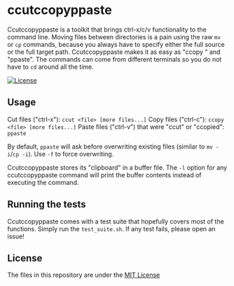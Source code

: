 # ccutccopyppaste

Ccutccopyppaste is a toolkit that brings ctrl-x/c/v functionality to the command line. Moving files between directories is a pain using the raw `mv` or `cp` commands, because you always have to specify either the full source or the full target path. Ccutccopyppaste makes it as easy as "ccopy <file>" and "ppaste". The commands can come from different terminals so you do not have to `cd` around all the time.

[![License](https://img.shields.io/badge/license-MIT-blue.svg)](LICENSE)


## Usage

Cut files ("ctrl-x"): `ccut <file> [more files...]`
Copy files ("ctrl-c"): `ccopy <file> [more files...]`
Paste files ("ctrl-v") that were "ccut" or "ccopied": `ppaste`


By default, `ppaste` will ask before overwriting existing files (similar to `mv -i`/`cp -i`). Use `-f` to force overwriting.

Ccutccopyppaste stores its "clipboard" in a buffer file. The `-l` option for any ccutccopyppaste command will print the buffer contents instead of executing the command.


## Running the tests

Ccutccopyppaste comes with a test suite that hopefully covers most of the functions. Simply run the `test_suite.sh`. If any test fails, please open an issue!


## License
The files in this repository are under the [MIT License](LICENSE)

